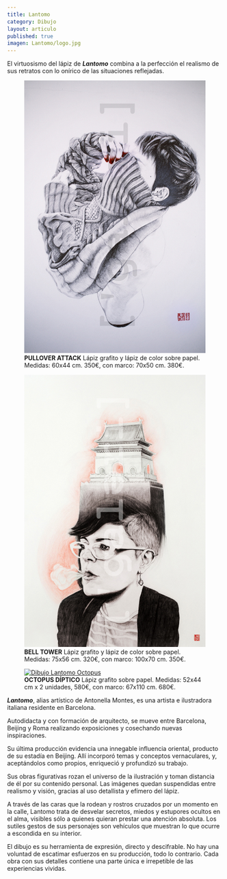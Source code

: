 ```yaml
---
title: Lantomo
category: Dibujo
layout: articulo
published: true
imagen: Lantomo/logo.jpg
---
```

El virtuosismo del lápiz de <b>*Lantomo*</b> combina a la perfección el realismo de sus retratos con lo onírico de las situaciones reflejadas.

<div class="figure-group">
<figure>
	<a href="/images/Lantomo/pullover-attak.jpg"><img src="/images/Lantomo/pullover-attak.jpg" alt="Dibujo Lantomo Pullover attack"></a>
	<figcaption><b>PULLOVER ATTACK</b>
    Lápiz grafito y lápiz de color sobre papel. 
    Medidas: 60x44 cm. 350€, con marco: 70x50 cm. 380€. </figcaption>
</figure>

<figure>
	<a href="/images/Lantomo/BELL-TOWER-RED.jpg"><img src="/images/Lantomo/BELL-TOWER-RED.jpg" alt="Dibujo Lantomo Bell Tower"></a>
	<figcaption><b>BELL TOWER</b> 
    Lápiz grafito y lápiz de color sobre papel. 
    Medidas: 75x56 cm. 320€, con marco: 100x70 cm. 350€.</figcaption>
</figure>
</div>

<figure>
	<a href="/images/Lantomo/octopus díptico.jpg"><img src="/images/Lantomo/octopus díptico.jpg" alt="Dibujo Lantomo Octopus"></a>
	<figcaption><b>OCTOPUS DÍPTICO</b>
    Lápiz grafito sobre papel. 
    Medidas: 52x44 cm x 2 unidades, 580€, con marco: 67x110 cm. 680€. </figcaption>
</figure>

<b>*Lantomo*</b>, alias artístico de Antonella Montes, es una artista e ilustradora italiana residente en Barcelona.

Autodidacta y con formación de arquitecto, se mueve entre Barcelona, Beijing y Roma realizando exposiciones y 
cosechando nuevas inspiraciones.

Su última producción evidencia una innegable influencia oriental, producto de su estadía en Beijing. Allí incorporó 
temas y conceptos vernaculares, y, aceptándolos como propios, enriqueció y profundizó su trabajo.

Sus obras figurativas rozan el universo de la ilustración y toman distancia de él por su contenido personal. Las 
imágenes quedan suspendidas entre realismo y visión, gracias al uso detallista y efímero del lápiz.

A través de las caras que la rodean y rostros cruzados por un momento en la calle, Lantomo trata de desvelar secretos, 
miedos y estupores ocultos en el alma, visibles sólo a quienes quieran prestar una atención absoluta. Los sutiles 
gestos de sus personajes son vehículos que muestran lo que ocurre a escondida en su interior. 

El dibujo es su herramienta de expresión, directo y descifrable. No hay una voluntad de escatimar esfuerzos en su 
producción, todo lo contrario. Cada obra con sus detalles contiene una parte única e irrepetible de las experiencias 
vividas.
